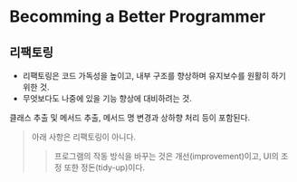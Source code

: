 # Becomming a Better Programmer

## 리팩토링

- 리팩토링은 코드 가독성을 높이고, 내부 구조를 향상하며 유지보수를 원활히 하기 위한 것.
- 무엇보다도 나중에 있을 기능 향상에 대비하려는 것.

클래스 추출 및 메서드 추출, 메서드 명 변경과 상하향 처리 등이 포함된다.

> 아래 사항은 리팩토링이 아니다.
>
> > 프로그램의 작동 방식을 바꾸는 것은 개선(improvement)이고, UI의 조정 또한 정돈(tidy-up)이다.
